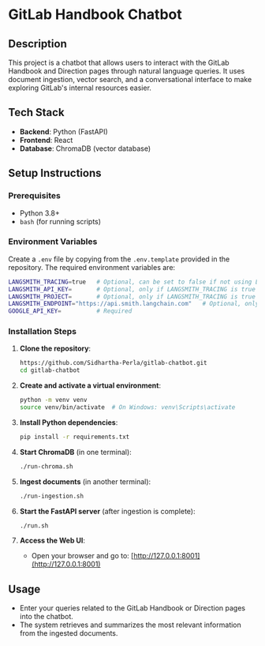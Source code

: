 # GitLab Handbook Chatbot

## Description
This project is a chatbot that allows users to interact with the GitLab Handbook and Direction pages through natural language queries. It uses document ingestion, vector search, and a conversational interface to make exploring GitLab's internal resources easier.

## Tech Stack
- **Backend**: Python (FastAPI)
- **Frontend**: React
- **Database**: ChromaDB (vector database)

## Setup Instructions

### Prerequisites
- Python 3.8+
- `bash` (for running scripts)

### **Environment Variables**
Create a `.env` file by copying from the `.env.template` provided in the repository. The required environment variables are:

```bash
LANGSMITH_TRACING=true   # Optional, can be set to false if not using Langsmith
LANGSMITH_API_KEY=       # Optional, only if LANGSMITH_TRACING is true
LANGSMITH_PROJECT=       # Optional, only if LANGSMITH_TRACING is true
LANGSMITH_ENDPOINT="https://api.smith.langchain.com"   # Optional, only if LANGSMITH_TRACING is true
GOOGLE_API_KEY=          # Required
```
### Installation Steps

1. **Clone the repository**:

    ```bash
    https://github.com/Sidhartha-Perla/gitlab-chatbot.git
    cd gitlab-chatbot
    ```

2. **Create and activate a virtual environment**:

    ```bash
    python -m venv venv
    source venv/bin/activate  # On Windows: venv\Scripts\activate
    ```

3. **Install Python dependencies**:

    ```bash
    pip install -r requirements.txt
    ```

4. **Start ChromaDB** (in one terminal):

    ```bash
    ./run-chroma.sh
    ```

5. **Ingest documents** (in another terminal):

    ```bash
    ./run-ingestion.sh
    ```

6. **Start the FastAPI server** (after ingestion is complete):

    ```bash
    ./run.sh
    ```

7. **Access the Web UI**:
   - Open your browser and go to: [http://127.0.0.1:8001](http://127.0.0.1:8001)

## Usage
- Enter your queries related to the GitLab Handbook or Direction pages into the chatbot.
- The system retrieves and summarizes the most relevant information from the ingested documents.

